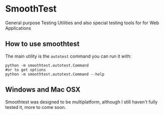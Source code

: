 # SmoothTest

General purpose Testing Utilities and also special testing tools for for Web Applications

## How to use smoothtest

The main utility is the `autotest` command you can run it with:

```
python -m smoothtest.autotest.Command
#or to get options
python -m smoothtest.autotest.Command --help
```

## Windows and Mac OSX

Smoothtest was designed to be multiplatform, although I still haven't fully tested it, more to come soon.
